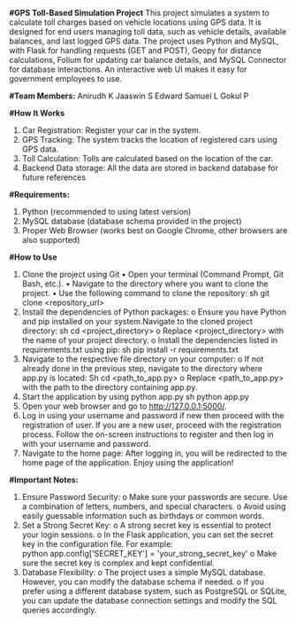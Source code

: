 **#GPS Toll-Based Simulation Project**
This project simulates a system to calculate toll charges based on vehicle locations using GPS data. It is designed for end users managing toll data, such as vehicle details, available balances, and last logged GPS data. The project uses Python and MySQL, with Flask for handling requests (GET and POST), Geopy for distance calculations, Folium for updating car balance details, and MySQL Connector for database interactions. An interactive web UI makes it easy for government employees to use.

**#Team Members:**
Anirudh K
Jaaswin S
Edward Samuel L
Gokul P

**#How It Works**
1.	Car Registration: Register your car in the system.
2.	GPS Tracking: The system tracks the location of registered cars using GPS data.
3.	Toll Calculation: Tolls are calculated based on the location of the car.
4.	Backend Data storage: All the data are stored in backend database for future references

**#Requirements:**
1.	Python (recommended to using latest version)
2.	MySQL database (database schema provided in the project)
3.	Proper Web Browser (works best on Google Chrome, other browsers are also supported)

**#How to Use**
1.	Clone the project using Git
	•	Open your terminal (Command Prompt, Git Bash, etc.).
	•	Navigate to the directory where you want to clone the project.
	•		Use the following command to clone the repository:
			sh
			git clone <repository_url>
2.	Install the dependencies of Python packages:
	o	Ensure you have Python and pip installed on your system.Navigate to the cloned project directory:
	sh
	cd <project_directory>
	o	Replace <project_directory> with the name of your project directory.
	o	Install the dependencies listed in requirements.txt using pip:
	sh
		pip install -r requirements.txt
3.	Navigate to the respective file directory on your computer:
	o	If not already done in the previous step, navigate to the directory where app.py is 	located:
	Sh
		cd <path_to_app.py>
	o	Replace <path_to_app.py> with the path to the directory containing app.py.
4.	Start the application by using python app.py
		sh
		python app.py
5.	Open your web browser and go to http://127.0.0.1:5000/.
6.	Log in using your username and password if new then proceed with the registration of user.
		If you are a new user, proceed with the registration process.
		Follow the on-screen instructions to register and then log in with your username and password.
7.	Navigate to the home page:
		After logging in, you will be redirected to the home page of the application.
Enjoy using the application!

**#Important Notes:**
1.	Ensure Password Security:
	o	Make sure your passwords are secure. Use a combination of letters, numbers, and special characters.
	o	Avoid using easily guessable information such as birthdays or common words.
2.	Set a Strong Secret Key:
	o	A strong secret key is essential to protect your login sessions.
	o	In the Flask application, you can set the secret key in the configuration file. For example:	
	python
	app.config['SECRET_KEY'] = 'your_strong_secret_key'
	o	Make sure the secret key is complex and kept confidential.
3.	Database Flexibility:
	o	The project uses a simple MySQL database. However, you can modify the database schema if needed.
	o	If you prefer using a different database system, such as PostgreSQL or SQLite, you can update the database connection settings and modify the SQL queries accordingly.
